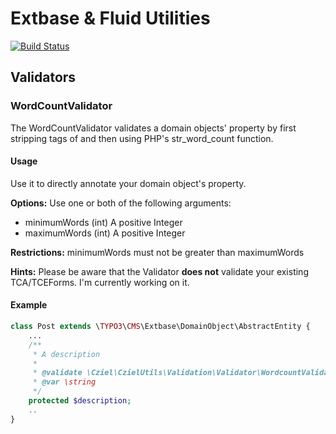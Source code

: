 # Extbase & Fluid Utilities

[![Build Status](https://travis-ci.org/cedricziel/cziel_utils.png?branch=master)](https://travis-ci.org/cedricziel/cziel_utils)

## Validators

### WordCountValidator

The WordCountValidator validates a domain objects' property by first stripping tags of and then using PHP's
str_word_count function.

#### Usage
Use it to directly annotate your domain object's property.

**Options:**
Use one or both of the following arguments:
- minimumWords (int) A positive Integer
- maximumWords (int) A positive Integer

**Restrictions:**
minimumWords must not be greater than maximumWords

**Hints:**
Please be aware that the Validator **does not** validate your existing TCA/TCEForms. I'm currently working on it.


#### Example

```php
class Post extends \TYPO3\CMS\Extbase\DomainObject\AbstractEntity {
	...
	/**
	 * A description
	 *
	 * @validate \Cziel\CzielUtils\Validation\Validator\WordcountValidator(maximumWords=700)
	 * @var \string
	 */
	protected $description;
	..
}
```
